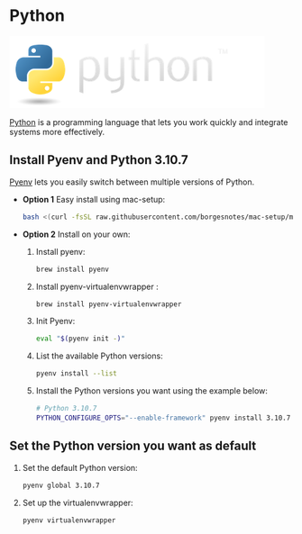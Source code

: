 # Python

![Python](../assets/python.png?raw=true)

[Python](https://www.python.org) is a programming language that lets you work quickly
and integrate systems more effectively.

## Install Pyenv and Python 3.10.7

[Pyenv](https://github.com/pyenv/pyenv) lets you easily switch between multiple versions of Python.

* **Option 1** Easy install using mac-setup:

    ```bash
    bash <(curl -fsSL raw.githubusercontent.com/borgesnotes/mac-setup/master/install) python310
    ```

* **Option 2** Install on your own:

  1. Install pyenv:

      ```bash
      brew install pyenv
      ```

  2. Install pyenv-virtualenvwrapper :

      ```bash
      brew install pyenv-virtualenvwrapper
      ```

  3. Init Pyenv:

      ```bash
      eval "$(pyenv init -)"
      ```

  4. List the available Python versions:

      ```bash
      pyenv install --list
      ```

  5. Install the Python versions you want using the example below:

      ```bash
      # Python 3.10.7
      PYTHON_CONFIGURE_OPTS="--enable-framework" pyenv install 3.10.7
      ```

## Set the Python version you want as default

1. Set the default Python version:

    ```bash
    pyenv global 3.10.7
    ```

2. Set up the virtualenvwrapper:

    ```bash
    pyenv virtualenvwrapper
    ```
